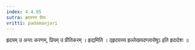 ```yaml
---
index: 4.4.95
sutra: हृदयस्य प्रियः
vritti: padamanjari
---
```


 हृदयम् उ अन्तः करणम्, प्रियम् उ प्रीतिकरम् । हृद्यमिति । ठ्हृदयस्य हृल्लेखयदण्लासेषुऽ इति हृदादेशः ॥